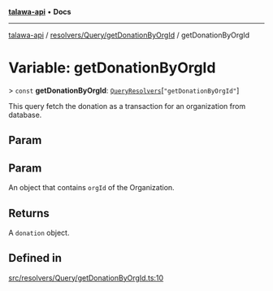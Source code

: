 [**talawa-api**](../../../../README.md) • **Docs**

***

[talawa-api](../../../../modules.md) / [resolvers/Query/getDonationByOrgId](../README.md) / getDonationByOrgId

# Variable: getDonationByOrgId

\> `const` **getDonationByOrgId**: [`QueryResolvers`](../../../../types/generatedGraphQLTypes/type-aliases/QueryResolvers.md)\[`"getDonationByOrgId"`\]

This query fetch the donation as a transaction for an organization from database.

## Param

## Param

An object that contains `orgId` of the Organization.

## Returns

A `donation` object.

## Defined in

[src/resolvers/Query/getDonationByOrgId.ts:10](https://github.com/PalisadoesFoundation/talawa-api/blob/4a88fe62b20ebda9653c55ae8d39d6c6fac8831f/src/resolvers/Query/getDonationByOrgId.ts#L10)
